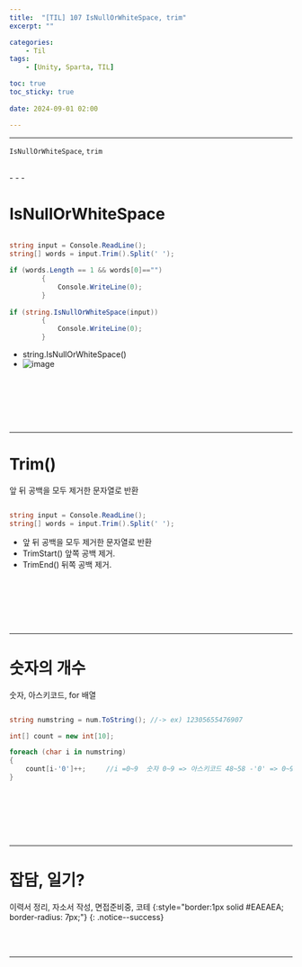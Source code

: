 ```yaml
---
title:  "[TIL] 107 IsNullOrWhiteSpace, trim"
excerpt: ""

categories:
    - Til
tags:
    - [Unity, Sparta, TIL]

toc: true
toc_sticky: true
 
date: 2024-09-01 02:00

---
```

- - -

`IsNullOrWhiteSpace`, `trim`

<br>
- - - 

# IsNullOrWhiteSpace


<div class="notice--primary" markdown="1"> 

```c# 

string input = Console.ReadLine();
string[] words = input.Trim().Split(' ');

if (words.Length == 1 && words[0]=="")
        {
            Console.WriteLine(0);
        }
        
if (string.IsNullOrWhiteSpace(input))
        {
            Console.WriteLine(0);
        }


```
- string.IsNullOrWhiteSpace()
- ![image](https://github.com/user-attachments/assets/13c66f10-493b-4398-8d8c-5b57f42f9381)


</div>

<br><br><br><br><br>
- - - 

# Trim()
앞 뒤 공백을 모두 제거한 문자열로 반환

<div class="notice--primary" markdown="1"> 

```c# 

string input = Console.ReadLine();
string[] words = input.Trim().Split(' ');

```
- 앞 뒤 공백을 모두 제거한 문자열로 반환
- TrimStart() 앞쪽 공백 제거.
- TrimEnd() 뒤쪽 공백 제거.
</div>


 
<br><br><br><br><br>
- - - 

# 숫자의 개수
숫자, 아스키코드, for 배열

<div class="notice--primary" markdown="1"> 

```c# 

string numstring = num.ToString(); //-> ex) 12305655476907

int[] count = new int[10];

foreach (char i in numstring) 
{
    count[i-'0']++;     //i =0~9  숫자 0~9 => 아스키코드 48~58 -'0' => 0~9 
}

```

</div>


<br><br><br><br><br>
- - - 


# 잡담, 일기?
이력서 정리, 자소서 작성, 면접준비중, 코테
{:style="border:1px solid #EAEAEA; border-radius: 7px;"}
{: .notice--success}  

<br><br>
- - -
